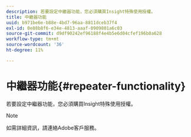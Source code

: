 ```yaml
---
description: 若要設定中繼器功能，您必須購買Insight特殊使用授權。
title: 中繼器功能
uuid: b971be6e-b88e-4bd7-96aa-8811dceb37f4
exl-id: 0e88b8f6-e34e-4813-aaaf-0909801a6c03
source-git-commit: d9df90242ef96188f4e4b5e6d04cfef196b0a628
workflow-type: tm+mt
source-wordcount: '36'
ht-degree: 11%

---
```


# 中繼器功能{#repeater-functionality}

若要設定中繼器功能，您必須購買Insight特殊使用授權。

>[!NOTE]
>
>如需詳細資訊，請連絡Adobe客戶服務。
